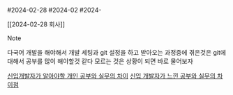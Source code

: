 #2024-02-28
#2024-02 
#2024- 

[[2024-02-28 회사]]


> [!NOTE]
> 다국어 개발을 해야해서 개발 세팅과 git 설정을 하고 받아오는 과정중에 겪은것은
> git에 대해서 공부를 많이 해야할것 같다
> 모르는 것은 상황이 되면 바로 물어보자
> 
> [신입개발자가 알아야할 개인 공부와 실무의 차이](https://medium.com/@baejinho/%EB%AF%B8%EB%A6%AC-%EC%95%8C%EC%95%84%EC%95%BC-%ED%95%A0-%EA%B0%9C%EB%B0%9C-%EA%B3%B5%EB%B6%80%EC%99%80-%EA%B0%9C%EB%B0%9C-%EC%8B%A4%EB%AC%B4%EC%9D%98-%EC%B0%A8%EC%9D%B4-ae2cd01dbc4d)
> [신입 개발자가 느낀 공부와 실무의 차이점 ](https://pro-dev.tistory.com/41)


